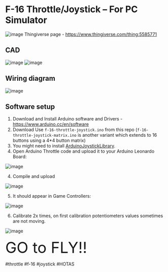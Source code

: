 # F-16 Throttle/Joystick – For PC Simulator
![image](https://user-images.githubusercontent.com/7328558/197632396-22655bcb-2a24-46a7-82c3-da91d55e3224.png)
Thingiverse page - https://www.thingiverse.com/thing:5585771


## CAD
![image](https://user-images.githubusercontent.com/7328558/197632446-98994096-f75b-42e0-8bfd-01deeeb870e3.png)
![image](https://user-images.githubusercontent.com/7328558/197632454-305ad25f-c329-4e6b-a6ac-291d6c344639.png)

## Wiring diagram

![image](https://user-images.githubusercontent.com/7328558/197632329-93028112-ffeb-41ed-af73-5560b355bae9.png)

## Software setup
1. Download and Install Arduino software and Drivers - https://www.arduino.cc/en/software
2. Download Use `f-16-throttle-joystick.ino` from this repo (`f-16-throttle-joystick-matrix.ino` is another variant which extends to 16 buttons using a 4*4 button matrix)
3. You might need to install [ArduinoJoystickLibrary](https://github.com/MHeironimus/ArduinoJoystickLibrary).
4. Open Arduino Throttle code and upload it to your Arduino Leonardo Board:

![image](https://user-images.githubusercontent.com/7328558/197633167-c6cf5991-133d-48b7-9cbb-6d5cc78eacdc.png)

4. Compile and upload

![image](https://user-images.githubusercontent.com/7328558/197633179-2979a04b-75f1-47bb-baf3-8e347f7d6542.png)

5. It should appear in Game Controllers:

![image](https://user-images.githubusercontent.com/7328558/197633353-6abb8d58-0ff4-4881-884b-37bd221dee1b.png)

6. Calibrate 2x times, on first calibration potentiometers values sometimes are not moving.

![image](https://user-images.githubusercontent.com/7328558/197633393-6d02eb61-5b84-4f60-b9cb-142b33594b83.png)

<font size="7"> GO to FLY!! </font>


\#throttle \#f-16 \#joystick \#HOTAS
